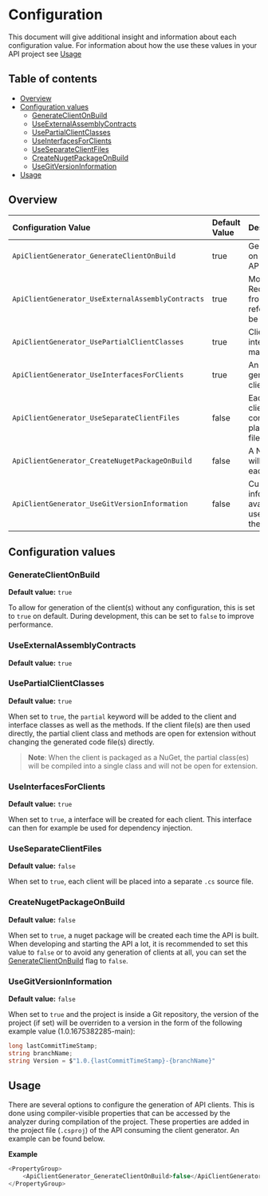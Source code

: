 # Configuration
This document will give additional insight and information about each configuration value. For information about how the use these values in your API project see [Usage](#Usage)

## Table of contents

- [Overview](#Overview)
- [Configuration values](#Configuration-values)
  - [GenerateClientOnBuild](#GenerateClientOnBuild)
  - [UseExternalAssemblyContracts](#UseExternalAssemblyContracts)
  - [UsePartialClientClasses](#UsePartialClientClasses)
  - [UseInterfacesForClients](#UseInterfacesForClients)
  - [UseSeparateClientFiles](#UseSeparateClientFiles)
  - [CreateNugetPackageOnBuild](#CreateNugetPackageOnBuild)
  - [UseGitVersionInformation](#UseGitVersionInformation)
- [Usage](#Usage)

## Overview

| Configuration Value | Default Value |      Description |  Quicklink
|:----------|:-------------|:- |:--|
| `ApiClientGenerator_GenerateClientOnBuild` | true | Generate client(s) on each build of the API | [More](#GenerateClientOnBuild)
| `ApiClientGenerator_UseExternalAssemblyContracts` | true | Models used in Requests/Responses from external references will not be generated  | [More](#UseExternalAssemblyContracts)
| `ApiClientGenerator_UsePartialClientClasses` | true | Client classes (and interfaces) will be marked partial  | [More](#UsePartialClientClasses)
| `ApiClientGenerator_UseInterfacesForClients` | true | An interface will be generated for each client  |[More](#UseInterfacesForClients)
| `ApiClientGenerator_UseSeparateClientFiles` | false | Each generated client (for each controller) will be placed in a separate file  |[More](#UseSeparateClientFiles)
| `ApiClientGenerator_CreateNugetPackageOnBuild` | false | A NuGet package will be created on each build of the API  |[More](#CreateNugetPackageOnBuild)
| `ApiClientGenerator_UseGitVersionInformation` |false | Current Git version information (if availanle) will be used for versioning the NuGet package |[More](#UseGitVersionInformation)

## Configuration values

### GenerateClientOnBuild
**Default value:** `true`

To allow for generation of the client(s) without any configuration, this is set to `true` on default. During development, this can be set to `false` to improve performance.


### UseExternalAssemblyContracts
**Default value:** `true`


### UsePartialClientClasses
**Default value:** `true`

When set to `true`, the `partial` keyword will be added to the client and interface classes as well as the methods. 
If the client file(s) are then used directly, the partial client class and methods are open for extension without changing the generated code file(s) directly.

> **Note**: When the client is packaged as a NuGet, the partial class(es) will be compiled into a single class and will not be open for extension.
### UseInterfacesForClients
**Default value:** `true`

When set to `true`, a interface will be created for each client. This interface can then for example be used for dependency injection.
### UseSeparateClientFiles
**Default value:** `false`

When set to `true`, each client will be placed into a separate `.cs` source file.
### CreateNugetPackageOnBuild
**Default value:** `false`

When set to `true`, a nuget package will be created each time the API is built. When developing and starting the API a lot, it is recommended to set this value to `false` or to avoid any generation of clients at all, you can set the [GenerateClientOnBuild](#GenerateClientOnBuild) flag to `false`.
### UseGitVersionInformation
**Default value:** `false`

When set to `true` and the project is inside a Git repository, the version of the project (if set) will be overriden to a version in the form of the following example value (1.0.1675382285-main): 

```csharp
long lastCommitTimeStamp;
string branchName;
string Version = $"1.0.{lastCommitTimeStamp}-{branchName}"
```

## Usage
There are several options to configure the generation of API clients. This is done using compiler-visible properties that can be accessed by the analyzer during compilation of the project. These properties are added in the project file (`.csproj`) of the API consuming the client generator. An example can be found below.
> 
**Example**

```csharp
<PropertyGroup>
	<ApiClientGenerator_GenerateClientOnBuild>false</ApiClientGenerator_GenerateClientOnBuild>
</PropertyGroup>
```
